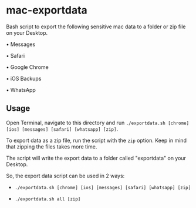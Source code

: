 # mac-exportdata

Bash script to export the following sensitive mac data to a folder or zip file on your Desktop.

• Messages

• Safari

• Google Chrome

• iOS Backups

• WhatsApp

## Usage
Open Terminal, navigate to this directory and run `./exportdata.sh [chrome] [ios] [messages] [safari] [whatsapp] [zip]`.

To export data as a zip file, run the script with the `zip` option. Keep in mind that zipping the files takes more time.

The script will write the export data to a folder called "exportdata" on your Desktop.

So, the export data script can be used in 2 ways:

- `./exportdata.sh [chrome] [ios] [messages] [safari] [whatsapp] [zip]`

- `./exportdata.sh all [zip]`
